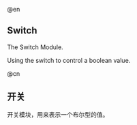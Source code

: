 @en

## Switch

 The Switch Module.

 Using the switch to control a boolean value.

@cn

## 开关

开关模块，用来表示一个布尔型的值。
